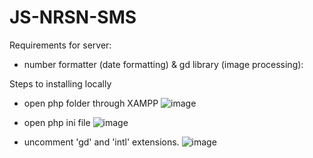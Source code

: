 # JS-NRSN-SMS

 Requirements for server:
-	number formatter (date formatting) & gd library (image processing):

 Steps to installing locally
- open php folder through XAMPP
  ![image](https://github.com/LiamReardonBTW/NRSN-SMS/assets/103153384/8d521786-edf5-425d-b97f-2827aea5fc4f)
  
-	open php ini file 
 ![image](https://github.com/LiamReardonBTW/NRSN-SMS/assets/103153384/3becc355-84d8-4299-af43-1a5289f031f1)

-	uncomment 'gd' and 'intl' extensions.
 ![image](https://github.com/LiamReardonBTW/NRSN-SMS/assets/103153384/4c49fa2a-5504-4aae-8ca1-07d430723441)


